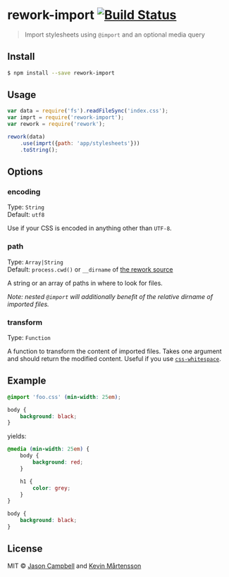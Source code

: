 # rework-import [![Build Status](http://img.shields.io/travis/reworkcss/rework-import.svg?style=flat)](https://travis-ci.org/reworkcss/rework-import)

> Import stylesheets using `@import` and an optional media query

## Install

```bash
$ npm install --save rework-import
```

## Usage

```js
var data = require('fs').readFileSync('index.css');
var imprt = require('rework-import');
var rework = require('rework');

rework(data)
    .use(imprt({path: 'app/stylesheets'}))
    .toString();
```

## Options

### encoding

Type: `String`  
Default: `utf8`

Use if your CSS is encoded in anything other than `UTF-8`.

### path

Type: `Array|String`  
Default: `process.cwd()` or `__dirname` of [the rework source](https://github.com/reworkcss/css#cssparsecode-options)

A string or an array of paths in where to look for files.

_Note: nested `@import` will additionally benefit of the relative dirname of imported files._

### transform

Type: `Function`  

A function to transform the content of imported files. Takes one argument and should return the modified content. Useful if you use [`css-whitespace`](https://github.com/reworkcss/css-whitespace).

## Example

```css
@import 'foo.css' (min-width: 25em);

body {
    background: black;
}
```

yields:

```css
@media (min-width: 25em) {
    body {
        background: red;
    }

    h1 {
        color: grey;
    }
}

body {
    background: black;
}
```

## License

MIT © [Jason Campbell](https://github.com/jxson) and [Kevin Mårtensson](http://github.com/kevva)
